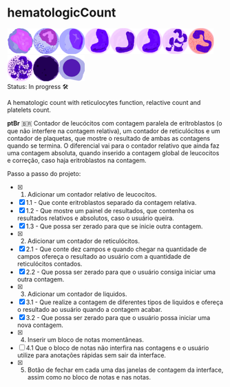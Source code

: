 # hematologicCount 
<img src="assets/img/mieloblasto.png" width='60px'><img src="assets/img/promielo.png" width='60px'><img src="assets/img/mielo.png" width='60px'><img src="assets/img/meta.png" width='60px'><img src="assets/img/bastao.png" width='60px'><img src="assets/img/meta.png" width='60px'><img src="assets/img/seg.png" width='60px'><img src="assets/img/eos.png" width='60px'><img src="assets/img/bas.png" width='60px'><img src="assets/img/linTip.png" width='60px'><img src="assets/img/eritro.png" width='60px'><br>
Status: In progress 🛠️
<p>A hematologic count with reticulocytes function, relactive count and platelets count. </p>

**ptBr** 🇧🇷
Contador de leucócitos com contagem paralela de eritroblastos (o que não interfere na contagem relativa), um contador de reticulócitos e um contador de plaquetas, que mostre o resultado de ambas as contagens quando se termina. O diferencial vai para o contador relativo que ainda faz uma contagem absoluta, quando inserido a contagem global de leucocitos e correção, caso haja eritroblastos na contagem.

Passo a passo do projeto:

- [x] 1. Adicionar um contador relativo de leucocitos.
- [x] 1.1 - Que conte eritroblastos separado da contagem relativa.
- [x] 1.2 - Que mostre um painel de resultados, que contenha os resultados relativos e absolutos, caso o usuário queira.
- [x] 1.3 - Que possa ser zerado para que se inicie outra contagem.
- [x] 2. Adicionar um contador de reticulócitos.
- [x] 2.1 - Que conte dez campos e quando chegar na quantidade de campos ofereça o resultado ao usuário com a quantidade de reticulócitos contados.
- [x] 2.2 - Que possa ser zerado para que o usuário consiga iniciar uma outra contagem.
- [x] 3. Adicionar um contador de liquidos.
- [x] 3.1 - Que realize a contagem de diferentes tipos de liquidos e ofereça o resultado ao usuário quando a contagem acabar.
- [x] 3.2 - Que possa ser zerado para que o usuário possa iniciar uma nova contagem.
- [x] 4. Inserir um bloco de notas momentâneas.
- [ ] 4.1 Que o bloco de notas não interfira nas contagens e o usuário utilize para anotações rápidas sem sair da interface.
- [x] 5. Botão de fechar em cada uma das janelas de contagem da interface, assim como no bloco de notas e nas notas.

